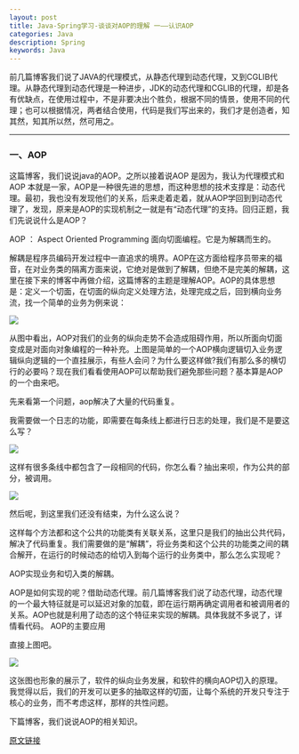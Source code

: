 ```yaml
---
layout: post
title: Java-Spring学习-谈谈对AOP的理解 一——认识AOP
categories: Java
description: Spring
keywords: Java
---
```


 前几篇博客我们说了JAVA的代理模式，从静态代理到动态代理，又到CGLIB代理。从静态代理到动态代理是一种进步，JDK的动态代理和CGLIB的代理，却是各有优缺点，在使用过程中，不是非要决出个胜负，根据不同的情景，使用不同的代理；也可以根据情况，两者结合使用，代码是我们写出来的，我们才是创造者，知其然，知其所以然，然可用之。
***
### 一、AOP

这篇博客，我们说说java的AOP。之所以接着说AOP 是因为，我认为代理模式和AOP 本就是一家，AOP是一种很先进的思想，而这种思想的技术支撑是：动态代理。最初，我也没有发现他们的关系，后来走着走着，就从AOP学回到到动态代理了，发现，原来是AOP的实现机制之一就是有“动态代理”的支持。回归正题，我们先说说什么是AOP？

AOP ： Aspect Oriented Programming  面向切面编程。它是为解耦而生的。

解耦是程序员编码开发过程中一直追求的境界。AOP在这方面给程序员带来的福音，在对业务类的隔离方面来说，它绝对是做到了解耦，但绝不是完美的解耦，这里在接下来的博客中再做介绍，这篇博客的主题是理解AOP。AOP的具体思想是：定义一个切面，在切面的纵向定义处理方法，处理完成之后，回到横向业务流，找一个简单的业务为例来说：

![](https://xflovemoney.github.io/images/blog/20150530122535175.png)

从图中看出，AOP对我们的业务的纵向走势不会造成阻碍作用，所以所面向切面变成是对面向对象编程的一种补充。上图是简单的一个AOP横向逻辑切入业务逻辑纵向逻辑的一个直挂展示，有些人会问？为什么要这样做?我们有那么多的横切行的必要吗？现在我们看看使用AOP可以帮助我们避免那些问题？基本算是AOP的一个由来吧。

先来看第一个问题，aop解决了大量的代码重复。

我需要做一个日志的功能，即需要在每条线上都进行日志的处理，我们是不是要这么写？

![](https://xflovemoney.github.io/images/blog/20150530123237421.png)

这样有很多条线中都包含了一段相同的代码，你怎么看？抽出来呗，作为公共的部分，被调用。

![](https://xflovemoney.github.io/images/blog/20150530123349758-2.png)

然后呢，到这里我们还没有结束，为什么这么说？

这样每个方法都和这个公共的功能类有关联关系，这里只是我们的抽出公共代码，解决了代码重复。我们需要做的是“解耦”，将业务类和这个公共的功能类之间的耦合解开，在运行的时候动态的给切入到每个运行的业务类中，那么怎么实现呢？

AOP实现业务和切入类的解耦。

AOP是如何实现的呢？借助动态代理。前几篇博客我们说了动态代理，动态代理的一个最大特征就是可以延迟对象的加载，即在运行期再确定调用者和被调用者的关系。AOP也就是利用了动态的这个特征来实现的解耦。具体我就不多说了，详情看代码。
AOP的主要应用

直接上图吧。

![](https://xflovemoney.github.io/images/blog/20150530153758462.png)

这张图也形象的展示了，软件的纵向业务发展，和软件的横向AOP切入的原理。我觉得以后，我们的开发可以更多的抽取这样的切面，让每个系统的开发只专注于核心的业务，而不考虑这样，那样的共性问题。

下篇博客，我们说说AOP的相关知识。

 [原文链接](http://blog.csdn.net/wangyongxia921/article/details/46272813)



